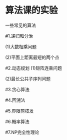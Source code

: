 # 算法课的实验

一些常见的算法


#1.递归和分治

(1)大数相乘问题

(2)平面上距离最短的两个点

#2.动态规划
(1)矩阵连乘问题

(2)最长公共子序列问题

#3.贪心算法


#4.回溯法


#5.界限剪枝发

#6.概率算法

#7.NP完全性理论

